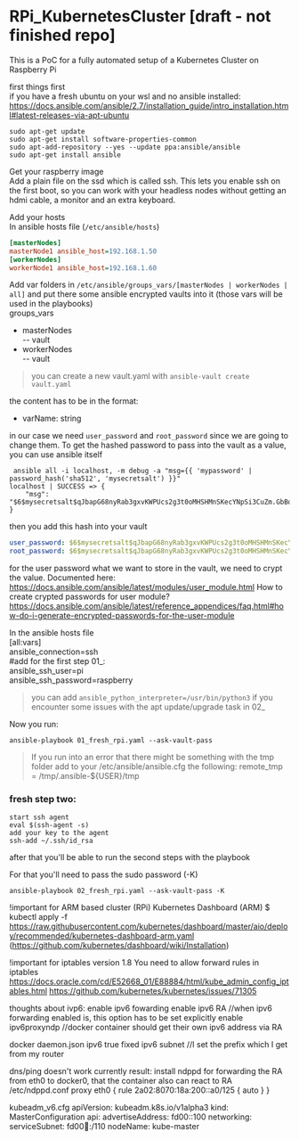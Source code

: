 # RPi_KubernetesCluster [draft - not finished repo]
This is a PoC for a fully automated setup of a Kubernetes Cluster on Raspberry Pi

first things first  
if you have a fresh ubuntu on your wsl and no ansible installed:  
https://docs.ansible.com/ansible/2.7/installation_guide/intro_installation.html#latest-releases-via-apt-ubuntu  

```shell
sudo apt-get update  
sudo apt-get install software-properties-common  
sudo apt-add-repository --yes --update ppa:ansible/ansible  
sudo apt-get install ansible  
```

Get your raspberry image  
Add a plain file on the ssd which is called ssh. This lets you enable ssh on the first boot, so you can work with your headless nodes without getting an hdmi cable, a monitor and an extra keyboard.  
  
Add your hosts  
In ansible hosts file (`/etc/ansible/hosts`)  
```ini
[masterNodes]  
masterNode1 ansible_host=192.168.1.50
[workerNodes]  
workerNode1 ansible_host=192.168.1.60
```
Add var folders in `/etc/ansible/groups_vars/[masterNodes | workerNodes | all]` and put there some ansible encrypted vaults into it (those vars will be used in the playbooks)  
groups_vars  
- masterNodes  
-- vault  
- workerNodes  
-- vault  

> you can create a new vault.yaml with `ansible-vault create vault.yaml`

the content has to be in the format:
- varName: string

in our case we need `user_password` and `root_password` since we are going to change them. To get the hashed password to pass into the vault as a value, you can use ansible itself

```shell
 ansible all -i localhost, -m debug -a "msg={{ 'mypassword' | password_hash('sha512', 'mysecretsalt') }}"
localhost | SUCCESS => {
    "msg": "$6$mysecretsalt$qJbapG68nyRab3gxvKWPUcs2g3t0oMHSHMnSKecYNpSi3CuZm.GbBqXO8BE6EI6P1JUefhA0qvD7b5LSh./PU1"
}
```
then you add this hash into your vault

```yaml
user_password: $6$mysecretsalt$qJbapG68nyRab3gxvKWPUcs2g3t0oMHSHMnSKecYNpSi3CuZm.GbBqXO8BE6EI6P1JUefhA0qvD7b5LSh./PU1
root_password: $6$mysecretsalt$qJbapG68nyRab3gxvKWPUcs2g3t0oMHSHMnSKecYNpSi3CuZm.GbBqXO8BE6EI6P1JUefhA0qvD7b5LSh./PU1
```


for the user password what we want to store in the vault, we need to crypt the value. Documented here: https://docs.ansible.com/ansible/latest/modules/user_module.html
How to create crypted passwords for user module? https://docs.ansible.com/ansible/latest/reference_appendices/faq.html#how-do-i-generate-encrypted-passwords-for-the-user-module

In the ansible hosts file  
[all:vars]  
ansible_connection=ssh  
#add for the first step 01_:  
ansible_ssh_user=pi  
ansible_ssh_password=raspberry  

> you can add `ansible_python_interpreter=/usr/bin/python3` if you encounter some issues with the apt update/upgrade task in 02_

Now you run:

```shell
ansible-playbook 01_fresh_rpi.yaml --ask-vault-pass
```

> If you run into an error that there might be something with the tmp folder add to your /etc/ansible/ansible.cfg the following: remote_tmp = /tmp/.ansible-${USER}/tmp


### fresh step two:

```shell
start ssh agent
eval $(ssh-agent -s)
add your key to the agent
ssh-add ~/.ssh/id_rsa
```

after that you'll be able to run the second steps with the playbook

For that you'll need to pass the sudo password (-K)

```shell
ansible-playbook 02_fresh_rpi.yaml --ask-vault-pass -K
```



!important for ARM based cluster (RPi)
Kubernetes Dashboard (ARM) $ kubectl apply -f https://raw.githubusercontent.com/kubernetes/dashboard/master/aio/deploy/recommended/kubernetes-dashboard-arm.yaml (https://github.com/kubernetes/dashboard/wiki/Installation)

!important for iptables version 1.8
You need to allow forward rules in iptables https://docs.oracle.com/cd/E52668_01/E88884/html/kube_admin_config_iptables.html
https://github.com/kubernetes/kubernetes/issues/71305


thoughts about ivp6:
enable ipv6 fowarding
enable ipv6 RA //when ipv6 forwarding enabled is, this option has to be set explicitly
enable ipv6proxyndp //docker container should get their own ipv6 address via RA

docker daemon.json
ipv6 true
fixed ipv6 subnet //I set the prefix which I get from my router

dns/ping doesn't work currently
result: install ndppd for forwarding the RA from eth0 to docker0, that the container also can react to RA
/etc/ndppd.conf
proxy eth0 {
  rule 2a02:8070:18a:200::a0/125 { auto }
}


kubeadm_v6.cfg
apiVersion: kubeadm.k8s.io/v1alpha3
kind: MasterConfiguration
api:
  advertiseAddress: fd00::100
networking:
  serviceSubnet: fd00:1234::/110
nodeName: kube-master
